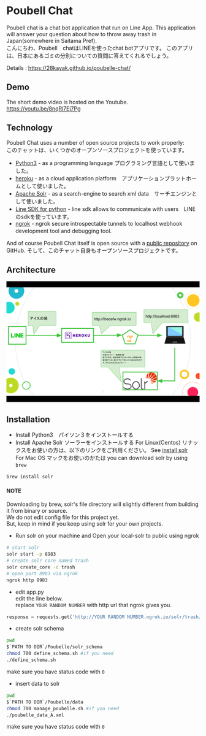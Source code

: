 # Poubell Chat 
Poubell chat is a chat bot application that run on Line App.
This application will answer your question about how to throw away trash in Japan(somewhere in Saitama Pref).    
こんにちわ、Poubell　chatはLINEを使ったchat botアプリです。
このアプリは、日本にあるゴミの分別についての質問に答えてくれるでしょう。

Details : https://28kayak.github.io/poubelle-chat/ 

## Demo
The short demo video is hosted on the Youtube.
https://youtu.be/8nqRl7Ej7Pg




## Technology 
Poubell Chat uses a number of open source projects to work properly:   
このチャットは、いくつかのオープンソースプロジェクトを使っています。

* [Python3] - as a programming language プログラミング言語として使いました。
* [heroku] - as a cloud application platform　アプリケーションプラットホームとして使いました。
* [Apache Solr] - as a search-engine to search xml data　サーチエンジンとして使いました。
* [Line SDK for python] - line sdk allows to communicate with users　LINEのsdkを使っています。 
* [ngrok] - ngrok secure introspectable tunnels to localhost webhook development tool and debugging tool.  　　

And of course Poubell Chat itself is open source with a [public repository][dill]
 on GitHub.
 そして、このチャット自身もオープンソースプロジェクトです。
## Architecture

![architecture](https://github.com/28kayak/poubelle-chat/blob/master/img/architecture.png)  

## Installation 

- Install Python3　パイソン３をインストールする 
- Install Apache Solr  ソーラーをインストールする
For Linux(Centos)  リナックスをお使いの方は、以下のリンクをご利用ください。
See [install solr]  
For Mac OS  マックをお使いのかたは
you can download solr by using `brew` 
```bash
brew install solr
```

#### NOTE
Downloading by brew, solr's file directory will slightly different from building it from binary or source.  
We do not edit config file for this project yet.   
But, keep in mind if you keep using solr for your own projects. 

- Run solr on your machine and Open your local-solr to public using ngrok 
```bash
# start solr 
solr start -p 8983
# create solr core named trash  
solr create_core -c trash
# open port 8983 via ngrok 
ngrok http 8983
```
- edit app.py   
edit the line below.  
replace `YOUR RANDOM NUMBER` with http url that ngrok gives you.  
```python
response = requests.get('http://YOUR RANDOM NUMBER.ngrok.io/solr/trash/select', params=params)
```

- create solr schema 
```bash
pwd 
$`PATH TO DIR`/Poubelle/solr_schema
chmod 700 define_schema.sh #if you need 
./define_schema.sh  
```
make sure you have status code with `0`
- insert data to solr 
```bash
pwd 
$`PATH TO DIR`/Poubelle/data
chmod 700 manage_poubelle.sh #if you need
./poubelle_data_A.xml
```
make sure you have status code with `0`



 
 [//]: # (These are reference links used in the body of this note and get stripped out when the markdown processor does its job. There is no need to format nicely because it shouldn't be seen. Thanks SO - http://stackoverflow.com/questions/4823468/store-comments-in-markdown-syntax)


   [dill]: <https://github.com/28kayak/poubelle-chat>
   [python3]: <https://www.python.org/download/releases/3.0/>
   [heroku]: <https://www.heroku.com/>
   [Apache Solr]: <http://lucene.apache.org/solr/>
   [Line SDK for python]: <https://github.com/line/line-bot-sdk-python>
   [ngrok]:<https://ngrok.com/>
   [install solr]:<https://github.com/28kayak/Centos_command_list/blob/master/install_apache_solr.md>

